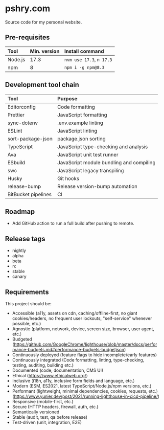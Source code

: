# pshry.com

Source code for my personal website.

## Pre-requisites

| Tool    | Min. version | Install command          |
| :---    | :---         | :---                     |
| Node.js | 17.3         | `nvm use 17.3`, `n 17.3` |
| npm     | 8            | `npm i -g npm@8.3`       |

## Development tool chain

| Tool                | Purpose                                  |
| :---                | :---                                     |
| Editorconfig        | Code formatting                          |
| Prettier            | JavaScript formatting                    |
| sync-dotenv         | .env.example linting                     |
| ESLint              | JavaScript linting                       |
| sort-package-json   | package.json sorting                     |
| TypeScript          | JavaScript type-checking and analysis    |
| Ava                 | JavaScript unit test runner              |
| ESbuild             | JavaScript module bundling and compiling |
| swc                 | JavaScript legacy transpiling            |
| Husky               | Git hooks                                |
| release-bump        | Release version-bump automation          |
| BitBucket pipelines | CI                                       |

## Roadmap
- Add GitHub action to run a full build after pushing to remote.

## Release tags

- nightly
- alpha
- beta
- rc
- stable
- canary

## Requirements

This project should be:

- Accessible (a11y, assets on cdn, caching/offline-first, no giant cookies/headers, no frequent user lockouts, "self-service" whenever possible, etc.)
- Agnostic (platform, network, device, screen size, browser, user agent, etc.)
- Budgeted (https://github.com/GoogleChrome/lighthouse/blob/master/docs/performance-budgets.md#performance-budgets-budgetjson)
- Continuously deployed (feature flags to hide incomplete/early features)
- Continuously integrated (Code formatting, linting, type-checking, testing, auditing, building etc.)
- Documented (code, documentation, CMS UI)
- Ethical (https://www.ethicalweb.org/)
- Inclusive (i18n, a11y, inclusive form fields and language, etc.)
- Modern (ESM, ES2021, latest TypeScript/Node.js/npm versions, etc.)
- Performant (lightweight, minimal dependencies, cookies, requests, etc.) (https://www.yunier.dev/post/2021/running-lighthouse-in-cicd-pipeline/)
- Responsive (mobile-first, etc.)
- Secure (HTTP headers, firewall, auth, etc.)
- Semantically versioned
- Stable (audit, test, qa before release)
- Test-driven (unit, integration, E2E)